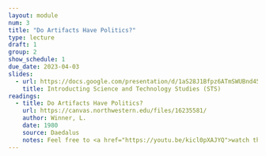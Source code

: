 ```yaml
---
layout: module
num: 3
title: "Do Artifacts Have Politics?"
type: lecture
draft: 1
group: 2
show_schedule: 1
due_date: 2023-04-03
slides:
  - url: https://docs.google.com/presentation/d/1aS28J1Bfpz6ATmSWUBnd45IBAXg_dG8fw7toA3xGbbI/edit?usp=sharing
    title: Introducting Science and Technology Studies (STS)
readings:
  - title: Do Artifacts Have Politics?
    url: https://canvas.northwestern.edu/files/16235581/
    author: Winner, L.
    date: 1980
    source: Daedalus
    notes: Feel free to <a href="https://youtu.be/kicl0pXAJYQ">watch this video</a> as a primer (but not substitute!) to the article
---
```


